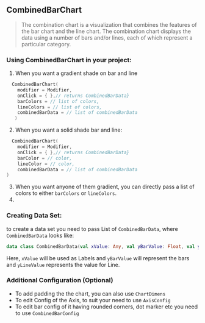 ## CombinedBarChart

> The combination chart is a visualization that combines the features of the bar chart and the line chart. The combination chart displays the data using a number of bars and/or lines, each of which represent a particular category.

### Using CombinedBarChart in your project:

1. When you want a gradient shade on bar and line

```kotlin
  CombinedBarChart(
    modifier = Modifier,
    onClick = { },// returns CombinedBarData}
    barColors = // list of colors,
    lineColors = // list of colors,
    combinedBarData = // list of combinedBarData
   )
```

2. When you want a solid shade bar and line:

```kotlin
  CombinedBarChart(
    modifier = Modifier,
    onClick = { },// returns CombinedBarData}
    barColor = // color,
    lineColor = // color,
    combinedBarData = // list of combinedBarData
)
```
3. When you want anyone of them gradient, you can directly pass a list of colors to either `barColors` or `lineColors`.
4. 
### Creating Data Set:

to create a data set you need to pass List of `CombinedBarData`, where `CombinedBarData` looks like:
```kotlin
data class CombinedBarData(val xValue: Any, val yBarValue: Float, val yLineValue: Float)
```
Here, `xValue` will be used as Labels and `yBarValue` will represent the bars and `yLineValue` represents the value for Line.

### Additional Configuration (Optional)
- To add padding the the chart, you can also use `ChartDimens`
- To edit Config of the Axis, to suit your need to use `AxisConfig`
- To edit bar config of it having rounded corners, dot marker etc you need to use `CombinedBarConfig`
